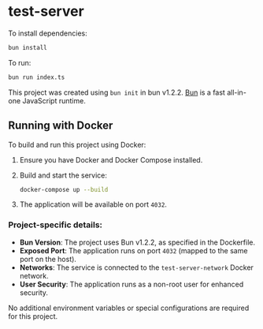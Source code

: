 # test-server

To install dependencies:

```bash
bun install
```

To run:

```bash
bun run index.ts
```

This project was created using `bun init` in bun v1.2.2. [Bun](https://bun.sh) is a fast all-in-one JavaScript runtime.

## Running with Docker

To build and run this project using Docker:

1. Ensure you have Docker and Docker Compose installed.

2. Build and start the service:

   ```bash
   docker-compose up --build
   ```

3. The application will be available on port `4032`.

### Project-specific details:

- **Bun Version**: The project uses Bun v1.2.2, as specified in the Dockerfile.
- **Exposed Port**: The application runs on port `4032` (mapped to the same port on the host).
- **Networks**: The service is connected to the `test-server-network` Docker network.
- **User Security**: The application runs as a non-root user for enhanced security.

No additional environment variables or special configurations are required for this project.
